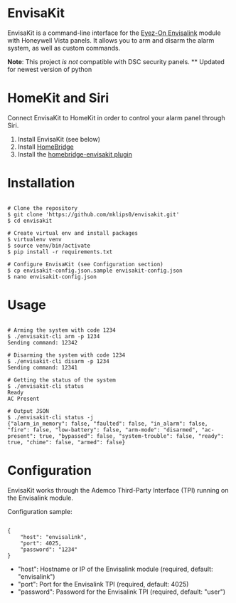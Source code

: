 # EnvisaKit

EnvisaKit is a command-line interface for the [Eyez-On Envisalink](http://www.eyezon.com) module with Honeywell Vista panels. It allows you to arm and disarm the alarm system, as well as custom commands.

**Note**: This project _is not_ compatible with DSC security panels.
** Updated for newest version of python

# HomeKit and Siri

Connect EnvisaKit to HomeKit in order to control your alarm panel through Siri.

1. Install EnvisaKit (see below)
2. Install [HomeBridge](https://github.com/nfarina/homebridge)
3. Install the [homebridge-envisakit plugin](https://github.com/mklips0/homebridge-envisakit)

# Installation

```

# Clone the repository
$ git clone 'https://github.com/mklips0/envisakit.git'
$ cd envisakit

# Create virtual env and install packages
$ virtualenv venv
$ source venv/bin/activate
$ pip install -r requirements.txt

# Configure EnvisaKit (see Configuration section)
$ cp envisakit-config.json.sample envisakit-config.json
$ nano envisakit-config.json

```

# Usage

```

# Arming the system with code 1234
$ ./envisakit-cli arm -p 1234
Sending command: 12342

# Disarming the system with code 1234
$ ./envisakit-cli disarm -p 1234
Sending command: 12341

# Getting the status of the system
$ ./envisakit-cli status
Ready
AC Present

# Output JSON
$ ./envisakit-cli status -j
{"alarm_in_memory": false, "faulted": false, "in_alarm": false, "fire": false, "low-battery": false, "arm-mode": "disarmed", "ac-present": true, "bypassed": false, "system-trouble": false, "ready": true, "chime": false, "armed": false}

```


# Configuration

EnvisaKit works through the Ademco Third-Party Interface (TPI) running on the Envisalink module.

Configuration sample:

```

{
	"host": "envisalink",
	"port": 4025,
	"password": "1234"
}

```

* "host": Hostname or IP of the Envisalink module (required, default: "envisalink")
* "port": Port for the Envisalink TPI (required, default: 4025)
* "password": Password for the Envisalink TPI (required, default: "user")




